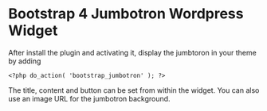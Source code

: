 # Bootstrap 4 Jumbotron Wordpress Widget


After install the plugin and activating it, display the jumbtoron in your theme by adding 

`<?php do_action( 'bootstrap_jumbotron' ); ?>`

The title, content and button can be set from within the widget. You can also use an image URL for the jumbotron background.
